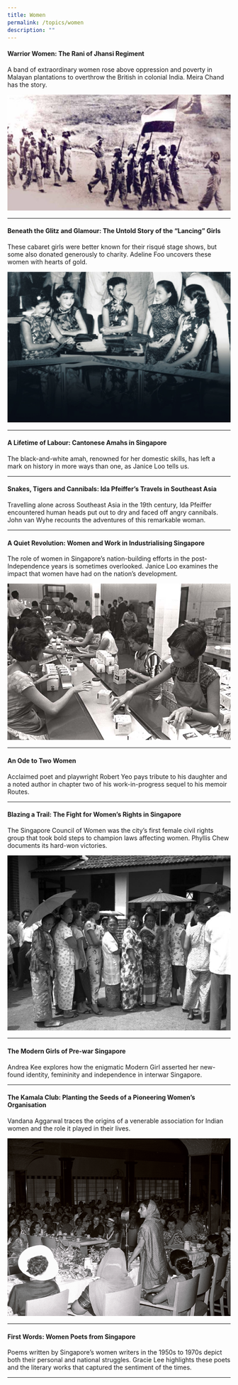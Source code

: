 ```yaml
---
title: Women
permalink: /topics/women
description: ""
---
```

#### <a style="text-decoration: none; font-weight: bold;" href="/vol-14/issue-1/apr-jun-2018/warrior-women-rani/">Warrior Women: The Rani of Jhansi Regiment</a>
<p>A band of extraordinary women rose above oppression and poverty in Malayan plantations to overthrow the British in colonial India. Meira Chand has the story.</p> 
<img src="/images/Vol-14-issue-1/warrior-women/Warrior1.JPG">
<hr>

#### <a style="text-decoration: none; font-weight: bold;" href="/vol-12/issue-4/jan-mar-2017/beneath-glitz-glamour">Beneath the Glitz and Glamour: The Untold Story of the “Lancing” Girls</a>
<p>These cabaret girls were better known for their risqué stage shows, but some also donated generously to charity. Adeline Foo uncovers these women with hearts of gold.</p> 
<img src="/images/Vol-12-issue-4/glitz-and-glamour/2-beneath_glitz_glamour.png">
<hr>

#### <a style="text-decoration: none; font-weight: bold;" href="/vol-13/issue-3/oct-dec-2017/lifetime-of-labour"> A Lifetime of Labour: Cantonese Amahs in Singapore</a>
<p>The black-and-white amah, renowned for her domestic skills, has left a mark on history in more ways than one, as Janice Loo tells us. </p>
<hr>

#### <a style="text-decoration: none; font-weight: bold;" href="/vol-15/issue-4/jan-mar-2020/s-t-c-sea/">Snakes, Tigers and Cannibals: Ida Pfeiffer’s Travels in Southeast Asia</a>
<p>Travelling alone across Southeast Asia in the 19th century, Ida Pfeiffer encountered human heads put out to dry and faced off angry cannibals. John van Wyhe recounts the adventures of this remarkable woman.</p> 
<hr>

#### <a style="text-decoration: none; font-weight: bold;" href="/vol-10/issue-2/jul-sep-2014/nation-building-women-singapore"> A Quiet Revolution: Women and Work in Industrialising Singapore</a>
<p>The role of women in Singapore’s nation-building efforts in the post-Independence years is sometimes overlooked. Janice Loo examines the impact that women have had on the nation’s development.</p> 
<img src="/images/vol-10-issue-2/women/tancho_corporation.jpg">
<hr>

#### <a style="text-decoration: none; font-weight: bold;" href="/vol-14/issue-3/oct-dec-2018/an-ode-to-two-women/"> An Ode to Two Women</a>
<p>Acclaimed poet and playwright Robert Yeo pays tribute to his daughter and a noted author in chapter two of his work-in-progress sequel to his memoir Routes.</p> 
<hr>

#### <a style="text-decoration: none; font-weight: bold;" href="/vol-14/issue-3/oct-dec-2018/blazing-a-trail/"> Blazing a Trail: The Fight for Women’s Rights in Singapore</a>
<p>The Singapore Council of Women was the city’s first female civil rights group that took bold steps to champion laws affecting women. Phyllis Chew documents its hard-won victories.</p> 
<img src="/images/Vol-14-issue-3/blazing-a-trail/BlazingTrail1.JPG">
<hr>

#### <a style="text-decoration: none; font-weight: bold;" href="/vol-17/issue-3/oct-dec-2021/moderngirl"> The Modern Girls of Pre-war Singapore</a>
<p>Andrea Kee explores how the enigmatic Modern Girl asserted her new-found identity, femininity and independence in interwar Singapore.</p>
<hr>

#### <a style="text-decoration: none; font-weight: bold;" href="/vol-18/issue-1/apr-to-jun-2022/kamala-club"> The Kamala Club: Planting the Seeds of a Pioneering Women’s Organisation</a>
<p>Vandana Aggarwal traces the origins of a venerable association for Indian women and the role it played in their lives.</p> 
<img src="/images/Vol%2018%20Issue%201/Kamala%20Club/02-Members-with-Mrs-Indira-Gandhi-at-the-Club-premisis-in-Balestier.png">
<hr>

#### <a style="text-decoration: none; font-weight: bold;" href="/vol-10/issue-1/apr-jun-2014/first-women-poets"> First Words: Women Poets from Singapore</a>
<p>Poems written by Singapore’s women writers in the 1950s to 1970s depict both their personal and national struggles. Gracie Lee highlights these poets and the literary works that captured the sentiment of the times.</p>
<hr>
